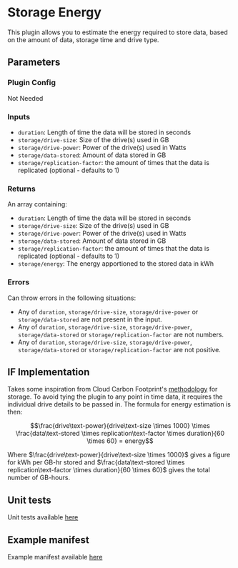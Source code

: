 # Storage Energy

This plugin allows you to estimate the energy required to store data, based on the amount of data, storage time and drive type.

## Parameters

### Plugin Config

Not Needed

### Inputs

- `duration`: Length of time the data will be stored in seconds
- `storage/drive-size`: Size of the drive(s) used in GB
- `storage/drive-power`: Power of the drive(s) used in Watts
- `storage/data-stored`: Amount of data stored in GB
- `storage/replication-factor`: the amount of times that the data is replicated (optional - defaults to 1)

### Returns

An array containing:

- `duration`: Length of time the data will be stored in seconds
- `storage/drive-size`: Size of the drive(s) used in GB
- `storage/drive-power`: Power of the drive(s) used in Watts
- `storage/data-stored`: Amount of data stored in GB
- `storage/replication-factor`: the amount of times that the data is replicated (optional - defaults to 1)
- `storage/energy`: The energy apportioned to the stored data in kWh

### Errors

Can throw errors in the following situations:

- Any of `duration`, `storage/drive-size`, `storage/drive-power` or `storage/data-stored` are not present in the input.
- Any of `duration`, `storage/drive-size`, `storage/drive-power`, `storage/data-stored` or `storage/replication-factor` are not numbers.
- Any of `duration`, `storage/drive-size`, `storage/drive-power`, `storage/data-stored` or `storage/replication-factor` are not positive.

## IF Implementation

Takes some inspiration from Cloud Carbon Footprint's [methodology](https://www.cloudcarbonfootprint.org/docs/methodology#storage) for storage. To avoid tying the plugin to any point in time data, it requires the individual drive details to be passed in. The formula for energy estimation is then:

$$\frac{drive\text-power}{drive\text-size \times 1000} \times \frac{data\text-stored \times replication\text-factor \times duration}{60 \times 60} = energy$$

Where $\frac{drive\text-power}{drive\text-size \times 1000}$ gives a figure for kWh per GB-hr stored and $\frac{data\text-stored \times replication\text-factor \times duration}{60 \times 60}$ gives the total number of GB-hours.

## Unit tests

Unit tests available [here](../../__tests__/unit/lib/storage-energy.test.ts)

## Example manifest

Example manifest available [here](../../../examples/storage-energy.yml)
